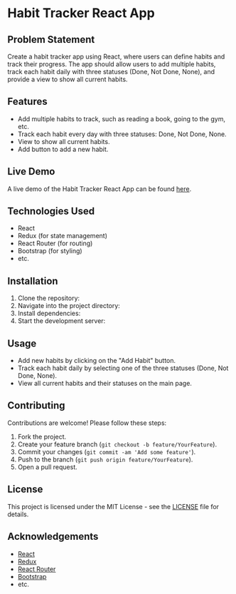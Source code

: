 # Habit Tracker React App

## Problem Statement
Create a habit tracker app using React, where users can define habits and track their progress. The app should allow users to add multiple habits, track each habit daily with three statuses (Done, Not Done, None), and provide a view to show all current habits.

## Features
- Add multiple habits to track, such as reading a book, going to the gym, etc.
- Track each habit every day with three statuses: Done, Not Done, None.
- View to show all current habits.
- Add button to add a new habit.

## Live Demo
A live demo of the Habit Tracker React App can be found [here](#).

## Technologies Used
- React
- Redux (for state management)
- React Router (for routing)
- Bootstrap (for styling)
- etc.

## Installation
1. Clone the repository:
2. Navigate into the project directory:
3. Install dependencies:
4. Start the development server:


## Usage
- Add new habits by clicking on the "Add Habit" button.
- Track each habit daily by selecting one of the three statuses (Done, Not Done, None).
- View all current habits and their statuses on the main page.

## Contributing
Contributions are welcome! Please follow these steps:
1. Fork the project.
2. Create your feature branch (`git checkout -b feature/YourFeature`).
3. Commit your changes (`git commit -am 'Add some feature'`).
4. Push to the branch (`git push origin feature/YourFeature`).
5. Open a pull request.

## License
This project is licensed under the MIT License - see the [LICENSE](LICENSE) file for details.

## Acknowledgements
- [React](https://reactjs.org/)
- [Redux](https://redux.js.org/)
- [React Router](https://reactrouter.com/)
- [Bootstrap](https://getbootstrap.com/)
- etc.
